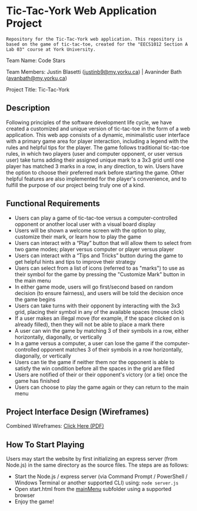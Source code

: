 # Tic-Tac-York Web Application Project
	Repository for the Tic-Tac-York web application. This repository is based on the game of tic-tac-toe, created for the "EECS1012 Section A Lab 03" course at York University.

Team Name: Code Stars

Team Members: Justin Blasetti (justinb9@my.yorku.ca) | Avaninder Bath (avanbath@my.yorku.ca)

Project Title: Tic-Tac-York

## Description
Following principles of the software development life cycle, we have created a customized and unique version of tic-tac-toe in the form of a web application. This web app consists of a dynamic, minimalistic user interface with a primary game area for player interaction, including a legend with the rules and helpful tips for the player. The game follows traditional tic-tac-toe rules, in which two players (user and computer opponent, or user versus user) take turns adding their assigned unique mark to a 3x3 grid until one player has matched 3 marks in a row, in any direction, to win. Users have the option to choose their preferred mark before starting the game. Other helpful features are also implemented for the player's convenience, and to fulfill the purpose of our project being truly one of a kind.

## Functional Requirements
- Users can play a game of tic-tac-toe versus a computer-controlled opponent or another local user with a visual board display
- Users will be shown a welcome screen with the option to play, customize their mark, or learn how to play the game
- Users can interact with a “Play” button that will allow them to select from two game modes; player versus computer or player versus player
- Users can interact with a “Tips and Tricks” button during the game to get helpful hints and tips to improve their strategy
- Users can select from a list of icons (referred to as "marks") to use as their symbol for the game by pressing the "Customize Mark" button in the main menu
- In either game mode, users will go first/second based on random decision (to ensure fairness), and users will be told the decision once the game begins
- Users can take turns with their opponent by interacting with the 3x3 grid, placing their symbol in any of the available spaces (mouse click)
- If a user makes an illegal move (for example, if the space clicked on is already filled), then they will not be able to place a mark there
- A user can win the game by matching 3 of their symbols in a row, either horizontally, diagonally, or vertically
- In a game versus a computer, a user can lose the game if the computer-controlled opponent matches 3 of their symbols in a row horizontally, diagonally, or vertically
- Users can tie the game if neither them nor the opponent is able to satisfy the win condition before all the spaces in the grid are filled
- Users are notified of their or their opponent's victory (or a tie) once the game has finished
- Users can choose to play the game again or they can return to the main menu

## Project Interface Design (Wireframes)
Combined Wireframes: [Click Here (PDF)](https://github.com/avanbath/tic-tac-york/blob/caf0fb30bea8bcaa62adb228dd945f69c2985c15/Wireframes.pdf)

## How To Start Playing
Users may start the website by first initializing an express server (from Node.js) in the same directory as the source files. The steps are as follows:
- Start the Node.js / express server (via Command Prompt / PowerShell / Windows Terminal or another supported CLI) using: `node server.js`
- Open start.html from the [mainMenu](https://github.com/avanbath/tic-tac-york/tree/main/website/mainMenu) subfolder using a supported browser
- Enjoy the game!
